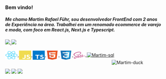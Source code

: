 ### Bem vindo!
##### Me chamo Martim Rafael Führ, sou desenvolvedor FrontEnd com 2 anos de Experiência na área. Trabalhei em um renomado ecommerce de varejo e moda, com foco em React.js, Next.js e Typescript.
<div>
  <a href="https://github.com/Martim-Fuhr">
  <img height="150em" src="https://github-readme-stats.vercel.app/api?username=martim-fuhr&show_icons=true&theme=radical&include_all_commits=true&count_private=true"/>
  <img height="150em" src="https://github-readme-stats.vercel.app/api/top-langs/?username=martim-fuhr&layout=compact&langs_count=7&theme=radical"/>
</div>
<div style="display: inline_block"><br>
  <img align="center" alt="Martim-React" height="30" width="40" src="https://raw.githubusercontent.com/devicons/devicon/master/icons/react/react-original.svg">
  <img align="center" alt="Martim-Js" height="30" width="40" src="https://raw.githubusercontent.com/devicons/devicon/master/icons/javascript/javascript-plain.svg">
  <img align="center" alt="Martim-Ts" height="30" width="40" src="https://raw.githubusercontent.com/devicons/devicon/master/icons/typescript/typescript-plain.svg">
  <img align="center" alt="Martim-HTML" height="30" width="40" src="https://raw.githubusercontent.com/devicons/devicon/master/icons/html5/html5-original.svg">
  <img align="center" alt="Martim-CSS" height="30" width="40" src="https://raw.githubusercontent.com/devicons/devicon/master/icons/css3/css3-original.svg">
  <img align="center" alt="Martim-Sass" height="30" width="40" src="https://raw.githubusercontent.com/devicons/devicon/master/icons/sass/sass-original.svg">
  <img align="center" alt="Martim-sql" height="30" width="85" src="https://img.shields.io/badge/PostgreSQL-316192?style=for-the-badge&logo=postgresql&logoColor=white">
  <img align="right" height="160" width="160" alt="Martim-duck" src="https://i.pinimg.com/originals/57/61/5b/57615b8c0092a66c1d4058b1692955cc.gif">
</div>
  
  ##
  
 <div> 
  <a href="https://instagram.com/martimfuhr" target="_blank"><img src="https://img.shields.io/badge/-Instagram-%23E4405F?style=for-the-badge&logo=instagram&logoColor=white" target="_blank"></a>
  <a href = "mailto:martimfuhr@hotmail.com"> <img src="https://img.shields.io/badge/-Gmail-%23333?style=for-the-badge&logo=gmail&logoColor=white" target="_blank"></a>
  <a href="https://www.linkedin.com/in/martim-fuhr-a10165181/" target="_blank"><img src="https://img.shields.io/badge/-LinkedIn-%230077B5?style=for-the-badge&logo=linkedin&logoColor=white" target="_blank"></a> 
</div>
